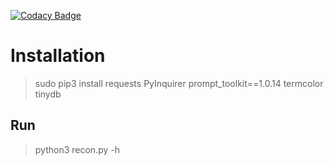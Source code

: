[![Codacy Badge](https://api.codacy.com/project/badge/Grade/8101a5fc388848e89ec705e06a5ad734)](https://app.codacy.com/manual/janwolfram/Recon-Tool/dashboard)
# Installation 


> sudo pip3 install requests PyInquirer prompt_toolkit==1.0.14 termcolor tinydb


## Run

> python3 recon.py -h

